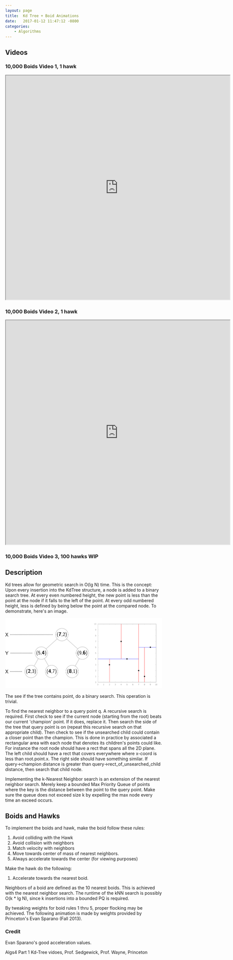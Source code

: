 ```yaml
---
layout: page
title:  Kd Tree + Boid Animations
date:   2017-01-12 11:47:12 -0800
categories:
    - Algorithms
---
```


## Videos

### 10,000 Boids Video 1, 1 hawk
<div class="videoWrapper">
<iframe src="https://drive.google.com/file/d/0B3JVHi3wgViAUUJveGFoVzBsWkU/preview" width="720" height="720"></iframe>
</div>

### 10,000 Boids Video 2, 1 hawk
<div class="videoWrapper">
<iframe src="https://drive.google.com/file/d/0B3JVHi3wgViAb3VxR1ZvSGRlTmM/preview" width="720" height="720"></iframe>
</div>

### 10,000 Boids Video 3, 100 hawks WIP

## Description

Kd trees allow for geometric search in O(lg N) time. This is the concept: Upon
every insertion into the KdTree structure, a node is added to a binary search
tree. At every even numbered height, the new point is less than the point at the
node if it falls to the left of the point. At every odd numbered height, less is
defined by being below the point at the compared node. To demonstrate, here's an
image.

![Kd Tree Image](/files/kdtree-tree.svg)

The see if the tree contains point, do a binary search. This operation is trivial.

To find the nearest neighbor to a query point q. A recursive search is required.
 First check to see if the current node (starting from the root) beats our
 current 'champion' point. If it does, replace it. Then search the
 side of the tree that query point is on (repeat this recursive search on that
 appropriate child). Then check to see if the unsearched child could
 contain a closer point than the champion. This is done in practice by
 associated a rectangular area with each node that denotes its
 children's points could like. For instance the root node should
 have a rect that spans all the 2D plane. The left child should have a rect
 that covers everywhere where x-coord is less than root.point.x. The right
 side should have something similar. If query->champion distance is greater
  than query->rect_of_unsearched_child distance, then search that child node.

Implementing the k-Nearest Neighbor search is an extension of the nearest
neighbor search. Merely keep a bounded Max Priority Queue of points where the
key is the distance between the point to the query point. Make sure the queue
does not exceed size k by expelling the max node every time an exceed occurs.

## Boids and Hawks

To implement the boids and hawk, make the boid follow these rules:

1. Avoid colliding with the Hawk
2. Avoid collision with neighbors
3. Match velocity with neighbors
4. Move towards center of mass of nearest neighbors.
5. Always accelerate towards the center (for viewing purposes)

Make the hawk do the following:

1. Accelerate towards the nearest boid.

Neighbors of a boid are defined as the 10 nearest boids. This is achieved with
the nearest neighbor search. The runtime of the kNN search is possibly O(k * lg N),
since k insertions into a bounded PQ is required.

By tweaking weights for boid rules 1 thru 5, proper flocking may be achieved.
The following animation is made by weights provided by Princeton's Evan Sparano
(Fall 2013).

### Credit

Evan Sparano's good acceleration values.

Algs4 Part 1 Kd-Tree vidoes, Prof. Sedgewick, Prof. Wayne, Princeton
